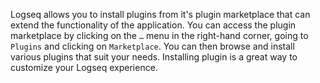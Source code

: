Logseq allows you to install plugins from it's plugin marketplace that can extend the functionality of the application. You can access the plugin marketplace by clicking on the `…` menu in the right-hand corner, going to `Plugins` and clicking on `Marketplace`. You can then browse and install various plugins that suit your needs. Installing plugin is a great way to customize your Logseq experience.